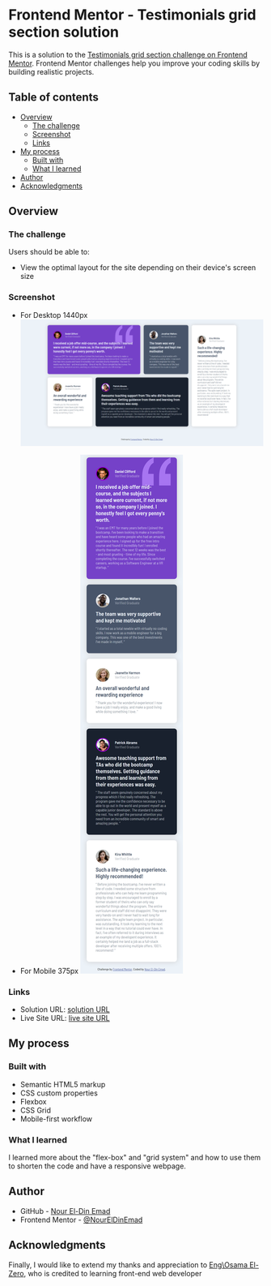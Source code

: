# Frontend Mentor - Testimonials grid section solution

This is a solution to the [Testimonials grid section challenge on Frontend Mentor](https://www.frontendmentor.io/challenges/testimonials-grid-section-Nnw6J7Un7). Frontend Mentor challenges help you improve your coding skills by building realistic projects. 

## Table of contents

- [Overview](#overview)
  - [The challenge](#the-challenge)
  - [Screenshot](#screenshot)
  - [Links](#links)
- [My process](#my-process)
  - [Built with](#built-with)
  - [What I learned](#what-i-learned)
- [Author](#author)
- [Acknowledgments](#acknowledgments)


## Overview

### The challenge

Users should be able to:

- View the optimal layout for the site depending on their device's screen size

### Screenshot

- For Desktop 1440px
![](/design/desktop-design-1440px.png)

- For Mobile 375px
![](/design/mobile-design-375px.png)

### Links

- Solution URL: [solution URL](https://www.frontendmentor.io/solutions/testimonials-grid-section-main-by-flex-and-grid-properties-2CFtpBh5PW)
- Live Site URL: [live site URL](https://noureldinemad.github.io/TestimonialsGridSectionMain/)

## My process

### Built with

- Semantic HTML5 markup
- CSS custom properties
- Flexbox
- CSS Grid
- Mobile-first workflow

### What I learned

I learned more about the "flex-box" and "grid system" and how to use them to shorten the code and have a responsive webpage.

## Author

- GitHub - [Nour El-Din Emad](https://github.com/NourElDinEmad)
- Frontend Mentor - [@NourElDinEmad](https://www.frontendmentor.io/profile/NourElDinEmad)

## Acknowledgments

Finally, I would like to extend my thanks and appreciation to [Eng\Osama El-Zero](https://web.facebook.com/OsElzero), who is credited to learning front-end web developer